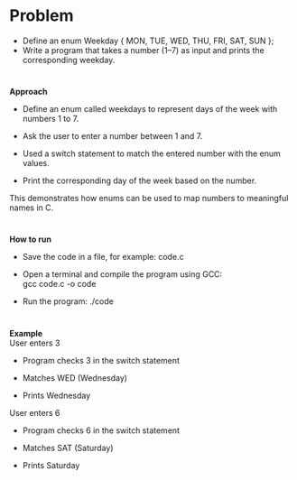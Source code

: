# Problem 
- 	Define an enum Weekday { MON, TUE, WED, THU, FRI, SAT, SUN };
 -	Write a program that takes a number (1–7) as input and prints the corresponding weekday.
#
**Approach**
- Define an enum called weekdays to represent days of the week with numbers 1 to 7.

- Ask the user to enter a number between 1 and 7.

- Used a switch statement to match the entered number with the enum values.

- Print the corresponding day of the week based on the number.

This demonstrates how enums can be used to map numbers to meaningful names in C.
#
**How to run**
- Save the code in a file, for example: code.c
  
- Open a terminal and compile the program using GCC:    
  gcc code.c -o code

- Run the program:
    ./code
#
**Example**  
User enters 3

- Program checks 3 in the switch statement

- Matches WED (Wednesday)

- Prints Wednesday

User enters 6

- Program checks 6 in the switch statement

- Matches SAT (Saturday)

- Prints Saturday
